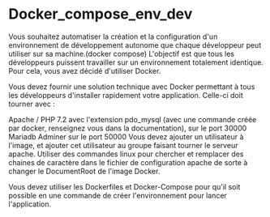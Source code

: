 # Docker_compose_env_dev
Vous souhaitez automatiser la création et la configuration d'un environnement de développement autonome que chaque développeur 
peut utiliser sur sa machine.(docker compose) L'objectif est que tous les développeurs puissent travailler sur un environnement 
totalement identique. Pour cela, vous avez décidé d'utiliser Docker.

Vous devez fournir une solution technique avec Docker permettant à tous les développeurs d'installer rapidement votre application. 
Celle-ci doit tourner avec :

Apache / PHP 7.2 avec l'extension pdo_mysql (avec une commande créée par docker, renseignez vous dans la documentation), 
sur le port 30000
Mariadb
Adminer sur le port 50000
Vous devez ajouter un utilisateur à l'image, et ajouter cet utilisateur au groupe faisant tourner le serveur apache. 
Utiliser des commandes linux pour chercher et remplacer des chaines de caractère dans le fichier de configuration apache 
de sorte à changer le DocumentRoot de l'image Docker.

Vous devez utiliser les Dockerfiles et Docker-Compose pour qu'il soit possible en une commande de créer l'environnement
pour lancer l'application.